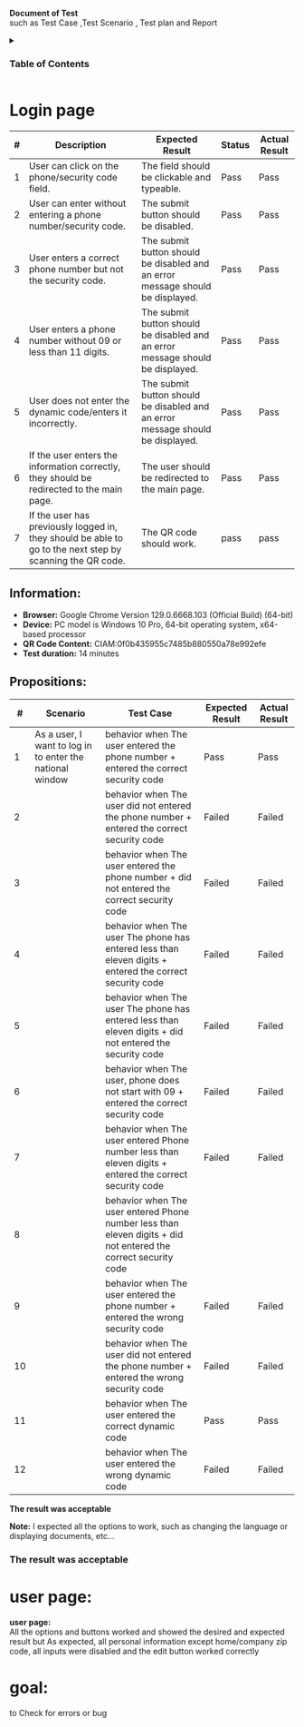**Document of Test**<br>
such as Test Case ,Test Scenario , Test plan and Report

<details>

  <summary><h3>Table of Contents</summary>
  <ol>
    <li>
      <a href="#Login-page">Login page</a>
      <ul>
      <li>
      <a href="#Propositions">Propositions</a>
      </ul>
      </li>
    </li>
    <li>
      <a href="#Information">Information</a>
      <ul>
        <li>
        <a href="#goal">goal</a>
        </li>
        </ul>
  </ol>
</details>

# Login page
| # | Description | Expected Result | Status | Actual Result |
|---|---|---|---|---|
| 1 | User can click on the phone/security code field. | The field should be clickable and typeable. | Pass | Pass |
| 2 | User can enter without entering a phone number/security code. | The submit button should be disabled. | Pass | Pass |
| 3 | User enters a correct phone number but not the security code. | The submit button should be disabled and an error message should be displayed. | Pass | Pass |
| 4 | User enters a phone number without 09 or less than 11 digits. | The submit button should be disabled and an error message should be displayed. | Pass | Pass |
| 5 | User does not enter the dynamic code/enters it incorrectly. | The submit button should be disabled and an error message should be displayed. | Pass | Pass |
| 6 | If the user enters the information correctly, they should be redirected to the main page. | The user should be redirected to the main page. | Pass | Pass |
| 7 | If the user has previously logged in, they should be able to go to the next step by scanning the QR code. | The QR code should work. | pass | pass |

## Information:
- **Browser:** Google Chrome Version 129.0.6668.103 (Official Build) (64-bit)
- **Device:** PC model is Windows 10 Pro, 64-bit operating system, x64-based processor
- **QR Code Content:** CIAM:0f0b435955c7485b880550a78e992efe
- **Test duration:** 14 minutes

## Propositions:
| # | Scenario | Test Case | Expected Result | Actual Result |
|---|---|---|---|---|
| 1 | As a user, I want to log in to enter the national window | behavior when The user entered the phone number + entered the correct security code | Pass | Pass |
| 2 |  | behavior when The user did not entered the phone number + entered the correct security code | Failed | Failed |
| 3 |  | behavior when The user entered the phone number + did not entered the correct security code | Failed | Failed |
| 4 |  | behavior when The user The phone has entered less than eleven digits + entered the correct security code | Failed | Failed |
| 5 |  | behavior when The user The phone has entered less than eleven digits + did not entered the security code | Failed | Failed |
| 6 |  | behavior when The user, phone does not start with 09 + entered the correct security code | Failed | Failed |
| 7 |  | behavior when The user entered Phone number less than eleven digits + entered the correct security code | Failed | Failed |
| 8 |  | behavior when The user entered Phone number less than eleven digits + did not entered the correct security code |  |  |
| 9 |  | behavior when The user entered the phone number + entered the wrong security code | Failed | Failed |
| 10 |  | behavior when The user did not entered the phone number + entered the wrong security code | Failed | Failed |
| 11 |  | behavior when The user entered the correct dynamic code | Pass | Pass |
| 12 |  | behavior when The user entered the wrong dynamic code | Failed | Failed |

**The result was acceptable**

**Note:** I expected all the options to work, such as changing the language or displaying documents, etc...
<h3>The result was acceptable </h3>

# user page:

**user page:**
<br>All the options and buttons worked and showed the desired and expected result
but As expected, all personal information except home/company zip code, all inputs were disabled and the edit button worked correctly

# goal: 
to Check for errors or bug 
